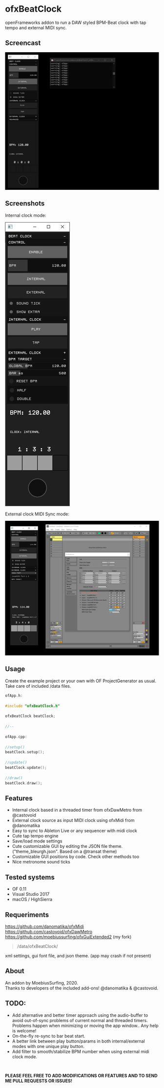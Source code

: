 # ofxBeatClock

openFrameworks addon to run a DAW styled BPM-Beat clock with tap tempo and external MIDI sync.


## Screencast
![Alt text](/ofxBeatClock.gif?raw=true "ofxBeatClock.gif")


## Screenshots

Internal clock mode:

![Alt text](/screenshot1.JPG?raw=true "screenshot1")

External clock MIDI Sync mode:

![Alt text](/screenshot2.JPG?raw=true "screenshot2")


## Usage

Create the example project or your own with OF ProjectGenerator as usual. Take care of included /data files.


```c++
ofApp.h:

#include "ofxBeatClock.h"

ofxBeatClock beatClock;

//--

ofApp.cpp:

//setup()
beatClock.setup();

//update()
beatClock.update();

//draw()
beatClock.draw();
```


## Features

- Internal clock based in a threaded timer from ofxDawMetro from @castovoid
- External clock source as input MIDI clock using ofxMidi from @danomatika
- Easy to sync to Ableton Live or any sequencer with midi clock 
- Cute tap tempo engine
- Save/load mode settings
- Cute customizable GUI by editing the JSON file theme. ("theme_bleurgh.json". Based on a @transat theme)
- Customizable GUI positions by code. Check other methods too
- Nice metronome sound ticks



## Tested systems

- OF 0.11
- Visual Studio 2017
- macOS / HighSierra



## Requeriments

https://github.com/danomatika/ofxMidi  
https://github.com/castovoid/ofxDawMetro  
https://github.com/moebiussurfing/ofxGuiExtended2 (my fork)

>/data/ofxBeatClock/  

xml settings, gui font file, and json theme. (app may crash if not present)



## About

An addon by MoebiusSurfing, 2020.  
Thanks to developers of the included add-ons! @danomatika & @castovoid.



## TODO:

- Add alternative and better timer approach using the audio-buffer to avoid out-of-sync problems of current normal and threaded timers. Problems happen when minimizing or moving the app window.. Any help is welcome!  
- On-the-fly re-sync to bar beat start.
- A better link between play button/params in both internal/external modes with one unique play button.  
- Add filter to smooth/stabilize BPM number when using external midi clock mode.

<br/>


**PLEASE FEEL FREE TO ADD MODIFICATIONS OR FEATURES AND TO SEND ME PULL REQUESTS OR ISSUES!**
